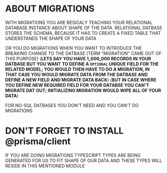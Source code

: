 # ABOUT MIGRATIONS

WITH MIGRATIONS YOU ARE BESICALY TEACHING YOUR RELATIONAL DATABASE INSTANCE ABOUT SHAPE OF THE DATA. RELATIONAL DATBASE STORES THE SCHEMA, BECAUSE IT HAS TO CREATE A FIXED TABLE THAT UNDERSTANDS THE SHAPE OF YOUR DATA

OR YOU DO MIGRATIONS WHEN YOU WANT TO INTRODUCE THE BREAKING CHANGE TO THE DATBASE (TERM "MIGRATION" CAME OUT OF THIS PURPOSE) (**LETS SAY YOU HAVE 1_000_000 RECORDS IN YOUR DATBASE BUT YOU WANT TO DEFINE A `OPTIONAL` UNIQUE FIELD FOR THE RELATED MODEL; YOU WOULD THEN HAVE TO DO A MIGRATION, IN THAT CASE YOU WOULD MIGRATE DATA FROM THE DATBASE AND DEFINE A NEW FIELD AND MIGRATE DATA BACK**) (**BUT IN CASE WHERE YOU DEFINE NEW REQUIRED FIELD FOR YOUR DATABSE YOU CAN'T MIGRATE DAT OUT; INITIALIZING MIGRATION WOULD WIPE ALL OF YOUR DATA**)

FOR NO-SQL DATBASES YOU DON'T NEED AND YOU CAN'T DO MIGRATIONS

# DON'T FORGET TO INSTALL @prisma/client

IF YOU ARE DOING MIGRATIONS TYPESCRIPT TYPES ARE BEING GENERATED FOR US TO FIT SHAPE OF OUR DATA AND THESE TYPES WILL RESIDE IN THIS MENTIONED MODULE
